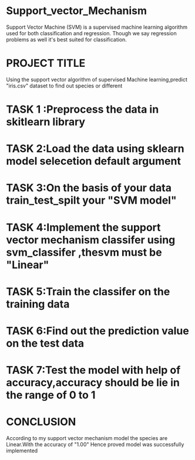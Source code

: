 # Support_vector_Mechanism
Support Vector Machine (SVM) is a supervised machine learning algorithm used for both classification and regression. Though we say regression problems as well it's best suited for classification.
# PROJECT TITLE
Using the support vector algorithm of supervised Machine learning,predict "iris.csv" dataset to find out species or different
# TASK 1 :Preprocess the data in skitlearn library
# TASK 2:Load the data using sklearn model selecetion default argument
# TASK 3:On the basis of your data train_test_spilt your "SVM model"
# TASK 4:Implement the support vector mechanism classifer using svm_classifer ,thesvm must be "Linear"
# TASK 5:Train the classifer on the training data
# TASK 6:Find out the prediction value on the test data
# TASK 7:Test the model with help of accuracy,accuracy should be lie in the range of 0 to 1
# CONCLUSION
According to my support vector mechanism model the species are Linear.With the accuracy of "1.00" Hence proved model was successfully implemented
